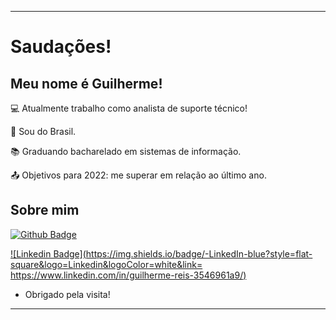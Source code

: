----------------------------------------------------------------------------

# Saudações!

 

## Meu nome é Guilherme!

 

:computer: Atualmente trabalho como analista de suporte técnico!

:house_with_garden: Sou do Brasil.

:books: Graduando bacharelado em sistemas de informação.

:outbox_tray: Objetivos para 2022: me superar em relação ao último ano.

 

## Sobre mim

[![Github Badge](https://img.shields.io/badge/-Github-000?style=flat-square&logo=Github&logoColor=white&link=https://github.com/GuilhermeReis94/GuilhermeReis94)](https://github.com/GuilhermeReis94/GuilhermeReis94)

[![Linkedin Badge](https://img.shields.io/badge/-LinkedIn-blue?style=flat-square&logo=Linkedin&logoColor=white&link= https://www.linkedin.com/in/guilherme-reis-3546961a9/)](https://www.linkedin.com/in/guilherme-reis-3546961a9/)



- Obrigado pela visita!

----------------------------------------------------------------------------------
